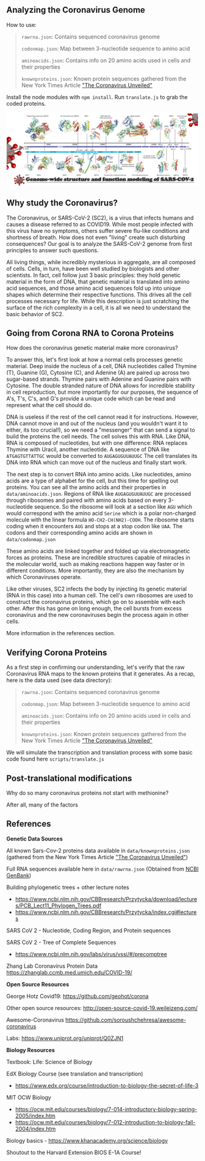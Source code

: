 ## Analyzing the Coronavirus Genome

How to use:

> `rawrna.json`: Contains sequenced coronavirus genome
> 
> `codonmap.json`: Map between 3-nucleotide sequence to amino acid
> 
> `aminoacids.json`: Contains info on 20 amino acids used in cells and their properties
> 
> `knownproteins.json`: Known protein sequences gathered from the New York Times Article ["The Coronavirus Unveiled"](https://www.nytimes.com/interactive/2020/health/coronavirus-unveiled.html) 

Install the node modules with `npm install`. Run `translate.js` to grab the coded proteins.

**![Alt text](public/covidimg.png?raw=true "Title")**

## Why study the Coronavirus?

The Coronavirus, or SARS-CoV-2 (SC2), is a virus that infects humans and causes a disease referred to as COVID19. While most people infected with this virus have no symptoms, others suffer severe flu-like conditions and shortness of breath. How does not even "living" create such disturbing consequences? Our goal is to analyze the SARS-CoV-2 genome from first principles to answer such questions.

All living things, while incredibly mysterious in aggregate, are all composed of cells. Cells, in turn, have been well studied by biologists and other scientists. In fact, cell follow just 3 basic principles: they hold genetic material in the form of DNA, that genetic material is translated into amino acid sequences, and those amino acid sequences fold up into unique shapes which determine their respective functions. This drives all the cell processes necessary for life. While this description is just scratching the surface of the rich complexity in a cell, it is all we need to understand the basic behavior of SC2.

## Going from Corona RNA to Corona Proteins

How does the coronavirus genetic material make more coronavirus? 

To answer this, let's first look at how a normal cells processes genetic material. Deep inside the nucleus of a cell, DNA nucleotides called Thymine (T), Guanine (G), Cytosine (C), and Adenine (A) are paired up across two sugar-based strands. Thymine pairs with Adenine and Guanine pairs with Cytosine. The double stranded nature of DNA allows for incredible stability in cell reproduction, but more importantly for our purposes, the sequence of A's, T's, C's, and G's provide a unique code which can be read and represent what the cell should do.

DNA is useless if the rest of the cell cannot read it for instructions. However, DNA cannot move in and out of the nucleus (and you wouldn't want it to either, its too crucial!), so we need a "messenger" that can send a signal to build the proteins the cell needs. The cell solves this with RNA. Like DNA, RNA is composed of nucleotides, but with one difference: RNA replaces Thymine with Uracil, another nucleotide. A sequence of DNA like `ATGAGTGTTATTGC` would be converted to `AUGAGUGUUAUUGC` The cell translates its DNA into RNA which can move out of the nucleus and finally start work.

The next step is to convert RNA into amino acids. Like nucleotides, amino acids are a type of alphabet for the cell, but this time for spelling out proteins. You can see all the amino acids and their properties in `data/aminoacids.json`. Regions of RNA like `AUGAGUGUUAUUGC` are processed through ribosomes and paired with amino acids based on every 3-nucleotide sequence. So the ribosome will look at a section like `AGU` which would correspond with the amino acid `Serine` which is a polar non-charged molecule with the linear formula `HO-CH2-CH(NH2)-COOH`. The ribosome starts coding when it encounters `AUG` and stops at a stop codon like `UAA`. The codons and their corresponding amino acids are shown in `data/codonmap.json`

These amino acids are linked together and folded up via electromagnetic forces as proteins. These are incredible structures capable of miracles in the molecular world, such as making reactions happen way faster or in different conditions. More importantly, they are also the mechanism by which Coronaviruses operate.

Like other viruses, SC2 infects the body by injecting its genetic material (RNA in this case) into a human cell. The cell's own ribosomes are used to construct the coronavirus proteins, which go on to assemble with each other. After this has gone on long enough, the cell bursts from excess coronavirus and the new coronaviruses begin the process again in other cells. 

More information in the references section.

## Verifying Corona Proteins

As a first step in confirming our understanding, let's verify that the raw Coronavirus RNA maps to the known proteins that it generates. As a recap, here is the data used (see data directory):

> `rawrna.json`: Contains sequenced coronavirus genome
> 
> `codonmap.json`: Map between 3-nucleotide sequence to amino acid
> 
> `aminoacids.json`: Contains info on 20 amino acids used in cells and their properties
> 
> `knownproteins.json`: Known protein sequences gathered from the New York Times Article ["The Coronavirus Unveiled"](https://www.nytimes.com/interactive/2020/health/coronavirus-unveiled.html) 

We will simulate the transcription and translation process with some basic code found here `scripts/translate.js`

## Post-translational modifications

Why do so many coronavirus proteins not start with methionine?

After all, many of the factors 

## References

**Genetic Data Sources**

All known Sars-Cov-2 proteins data available in `data/knownproteins.json` (gathered from the New York Times Article ["The Coronavirus Unveiled"](https://www.nytimes.com/interactive/2020/health/coronavirus-unveiled.html))

Full RNA sequences available here in `data/rawrna.json` (Obtained from [NCBI GenBank](https://www.ncbi.nlm.nih.gov/labs/virus/vssi/#/virus?SeqType_s=Nucleotide&VirusLineage_ss=SARS-CoV-2,%20taxid:2697049&Completeness_s=complete))

Building phylogenetic trees + other lecture notes
- https://www.ncbi.nlm.nih.gov/CBBresearch/Przytycka/download/lectures/PCB_Lect11_Phylogen_Trees.pdf
- https://www.ncbi.nlm.nih.gov/CBBresearch/Przytycka/index.cgi#lectures

SARS CoV 2 - Nucleotide, Coding Region, and Protein sequences

SARS CoV 2 - Tree of Complete Sequences
- https://www.ncbi.nlm.nih.gov/labs/virus/vssi/#/precomptree

Zhang Lab Coronavirus Protein Data
https://zhanglab.ccmb.med.umich.edu/COVID-19/



**Open Source Resources**

George Hotz Covid19: https://github.com/geohot/corona

Other open source resources: http://open-source-covid-19.weileizeng.com/

Awesome-Coronavirus https://github.com/soroushchehresa/awesome-coronavirus

Labs: https://www.uniprot.org/uniprot/Q0ZJN1


**Biology Resources**

Textbook: Life: Science of Biology

EdX Biology Course (see translation and transcription)
- https://www.edx.org/course/introduction-to-biology-the-secret-of-life-3

MIT OCW Biology 
- https://ocw.mit.edu/courses/biology/7-014-introductory-biology-spring-2005/index.htm
- https://ocw.mit.edu/courses/biology/7-012-introduction-to-biology-fall-2004/index.htm


Biology basics - https://www.khanacademy.org/science/biology

Shoutout to the Harvard Extension BIOS E-1A Course!
